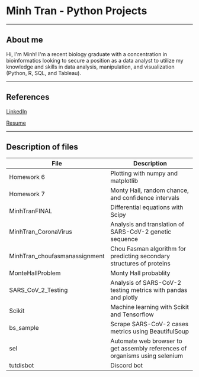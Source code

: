 # Minh Tran - Python Projects
---

## About me

Hi, I'm Minh! I'm a recent biology graduate with a concentration in bioinformatics looking to secure a position as a data analyst to utilize my knowledge and skills in data analysis, manipulation, and visualization (Python, R, SQL, and Tableau).   

---

## References

[LinkedIn](https://www.linkedin.com/in/minh-tran-a5206616a/)

[Resume](https://1drv.ms/w/s!AuhXbP8CWYaOgnFcuYg3f0B0bBnU?e=N0lTds)

---
## Description of files

| File      | Description |
| ----------- | ----------- |
| Homework 6 |Plotting with numpy and matplotlib|
| Homework 7 | Monty Hall, random chance, and confidence intervals       |
|MinhTranFINAL|Differential equations with Scipy|
|MinhTran_CoronaVirus|Analysis and translation of SARS-CoV-2 genetic sequence|
|MinhTran_choufasmanassignment|Chou Fasman algorithm for predicting secondary structures of proteins|
|MonteHallProblem|Monty Hall probablity|
|SARS_CoV_2_Testing|Analysis of SARS-CoV-2 testing metrics with pandas and plotly|\
|Scikit|Machine learning with Scikit and Tensorflow|
|bs_sample|Scrape SARS-CoV-2 cases metrics using BeautifulSoup|
|sel|Automate web browser to get assembly references of organisms using selenium|
|tutdisbot|Discord bot|
